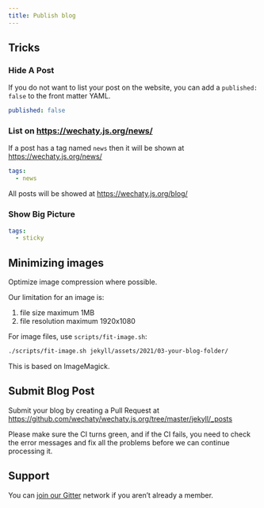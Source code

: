 ```yaml
---
title: Publish blog
---
```


## Tricks

### Hide A Post

If you do not want to list your post on the website,
you can add a `published: false` to the front matter YAML.

```yaml
published: false
```

### List on <https://wechaty.js.org/news/>

If a post has a tag named `news`
then it will be shown at <https://wechaty.js.org/news/>

```yaml
tags:
  - news
```

All posts will be showed at <https://wechaty.js.org/blog/>

### Show Big Picture

```yaml
tags:
  - sticky
```

## Minimizing images

Optimize image compression where possible.

Our limitation for an image is:

1. file size maximum 1MB
1. file resolution maximum 1920x1080

For image files, use `scripts/fit-image.sh`:

```sh
./scripts/fit-image.sh jekyll/assets/2021/03-your-blog-folder/
```

This is based on ImageMagick.

## Submit Blog Post

Submit your blog by creating a Pull Request at <https://github.com/wechaty/wechaty.js.org/tree/master/jekyll/_posts>

Please make sure the CI turns green, and if the CI fails, you need to check the error messages and fix all the problems before we can continue processing it.

## Support

You can [join our Gitter](https://gitter.im/wechaty/wechaty) network if you aren’t already a member.
